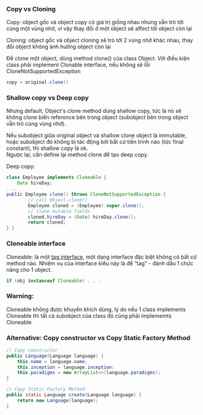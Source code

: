 ### Copy vs Cloning
Copy: object gốc và object copy có giá trị giống nhau nhưng vẫn trỏ tới cùng một vùng nhớ, vì vậy thay đổi ở một object sẽ affect tới object còn lại

Cloning: object gốc và object cloning sẽ trỏ tới 2 vùng nhớ khác nhau, thay đổi object không ảnh hưởng object còn lại

Để clone một object, dùng method clone() của class Object. Với điều kiện class phải implement Clonable interface, nếu không sẽ lỗi CloneNotSupportedException
```java
copy = original.clone()
```

### Shallow copy vs Deep copy
Nhưng default, Object's clone method dùng shallow copy, tức là nó sẽ không clone biến reference bên trong object (subobject bên trong object vẫn trỏ cùng vùng nhớ).

Nếu subobject giữa original object và shallow clone object là immutable, hoặc subobject đó không bị tác động bởi bất cứ tiến trình nào (tức final constant), thì shallow copy là ok. <br>
Ngược lại, cần define lại method clone để tạo deep copy.

Deep copy:
```java
class Employee implements Cloneable {
    Date hireDay;
. ..
public Employee clone() throws CloneNotSupportedException {
        // call Object.clone()
        Employee cloned = (Employee) super.clone();
        // clone mutable fields
        cloned.hireDay = (Date) hireDay.clone();
        return cloned;
} }
```

### Cloneable interface
Cloneable: là một [tag interface](https://wiki.c2.com/?TagInterface), một dạng interface đặc biệt không có bất cứ method nào. Nhiệm vụ của interface kiểu này là để “tag” - đánh dấu 1 chức năng cho 1 object.

```java
if (obj instanceof Cloneable) . . .
```

### Warning:
Cloneable không được khuyến khích dùng, lý do nếu 1 class implements Cloneable thì tất cả subobject của class đó cũng phải implememts Cloneable

### Alternative: Copy constructor vs Copy Static Factory Method
```java 
// Copy constructor
public Language(Language language) {
    this.name = language.name;
    this.inception = language.inception;
    this.paradigms = new ArrayList<>(language.paradigms);
}
```

```java
// Copy Static Factory Method
public static Language create(Language language) {
    return new Language(language);
}
```
